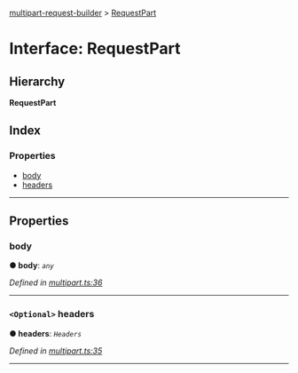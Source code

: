 [multipart-request-builder](../README.md) > [RequestPart](../interfaces/requestpart.md)

# Interface: RequestPart

## Hierarchy

**RequestPart**

## Index

### Properties

* [body](requestpart.md#body)
* [headers](requestpart.md#headers)

---

## Properties

<a id="body"></a>

###  body

**● body**: *`any`*

*Defined in [multipart.ts:36](https://github.axa.com/Digital/bauta-nodejs/blob/9b864df/packages/multipart-request-builder/src/multipart.ts#L36)*

___
<a id="headers"></a>

### `<Optional>` headers

**● headers**: *`Headers`*

*Defined in [multipart.ts:35](https://github.axa.com/Digital/bauta-nodejs/blob/9b864df/packages/multipart-request-builder/src/multipart.ts#L35)*

___

